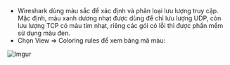 - Wireshark dùng màu sắc để xác định và phân loại lưu lượng truy cập. Mặc định, màu xanh dương nhạt được dùng để chỉ lưu lượng UDP, còn lưu lượng TCP có màu tím nhạt, riêng các gói có lỗi thì được phần mềm sử dụng màu đen. 
- Chọn View => Coloring rules để xem bảng mã màu:

![Imgur](https://i.imgur.com/ITGC8Je.png)

